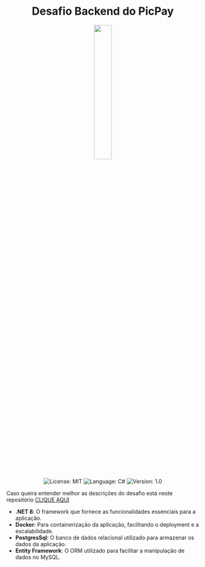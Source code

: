 <h1 align="center">
  Desafio Backend do PicPay
</h1>

<p align="center" width="100%">
    <img width="30%" src="https://github.com/ronavastech/desafio-picpay-simplificado/images/picpay.png"> 
</p>

<p align="center">

  <img alt="License: MIT" src="https://img.shields.io/badge/license-MIT-%2304D361">
  <img alt="Language: C#" src="https://img.shields.io/badge/c%23-%23239120.svg?style=for-the-badge&logo=csharp&logoColor=white">
  <img alt="Version: 1.0" src="https://img.shields.io/badge/version-1.0-yellowgreen">

</p>

Caso queira entender melhor as descrições do desafio está neste
repositório [CLIQUE AQUI](https://github.com/PicPay/picpay-desafio-backend)

- **.NET 8**: O framework que fornece as funcionalidades essenciais para a aplicação.
- **Docker**: Para containerização da aplicação, facilitando o deployment e a escalabilidade.
- **PostgresSql**: O banco de dados relacional utilizado para armazenar os dados da aplicação.
- **Entity Framework**: O ORM utilizado para facilitar a manipulação de dados no MySQL.